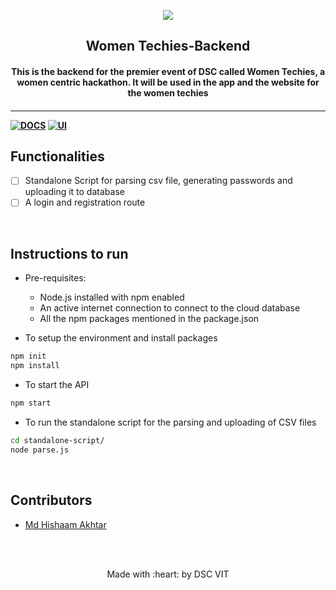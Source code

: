 <p align="center">
	<img src="https://user-images.githubusercontent.com/30529572/72455010-fb38d400-37e7-11ea-9c1e-8cdeb5f5906e.png" />
	<h2 align="center"> Women Techies-Backend </h2>
	<h4 align="center"> This is the backend for the premier event of DSC called Women Techies, a women centric hackathon. It will be used in the app and the website for the women techies <h4>
</p>

---
[![DOCS](https://img.shields.io/badge/Documentation-see%20docs-green?style=flat-square&logo=appveyor)](https://documenter.getpostman.com/view/9876592/SWTD9HTG?version=latest)
  [![UI ](https://img.shields.io/badge/User%20Interface-Link%20to%20UI-orange?style=flat-square&logo=appveyor)](https://womentechies.herokuapp.com/)


## Functionalities
- [ ] Standalone Script for parsing csv file, generating passwords and uploading it to database
- [ ] A login and registration route

<br>


## Instructions to run

* Pre-requisites:
	-  Node.js installed with npm enabled
	-  An active internet connection to connect to the cloud database
	-  All the npm packages mentioned in the package.json

* To setup the environment and install packages
```bash
npm init
npm install 
```

* To start the API

```bash
npm start
```
* To run the standalone script for the parsing and uploading of CSV files

```bash
cd standalone-script/
node parse.js
```

<br>

## Contributors

* [  Md Hishaam Akhtar  ](https://github.com/mdhishaamakhtar)



<br>
<br>

<p align="center">
	Made with :heart: by DSC VIT
</p>
